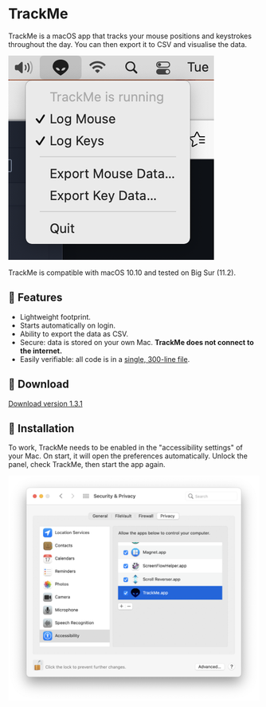 # TrackMe

TrackMe is a macOS app that tracks your mouse positions and keystrokes throughout the day. You can then export it to CSV and visualise the data.

![TrackMe screenshot](https://raw.githubusercontent.com/fdb/TrackMe/master/.github/screenshot.png)

TrackMe is compatible with macOS 10.10 and tested on Big Sur (11.2).

## 🚀 Features

* Lightweight footprint.
* Starts automatically on login.
* Ability to export the data as CSV.
* Secure: data is stored on your own Mac. **TrackMe does not connect to the internet.**
* Easily verifiable: all code is in a [single, 300-line file](https://github.com/fdb/TrackMe/blob/master/TrackMe/TMAppDelegate.m).

## 💾 Download

[Download version 1.3.1](https://github.com/fdb/TrackMe/releases/download/v1.3.1/TrackMe-1.3.1.zip)

## 🤖 Installation

To work, TrackMe needs to be enabled in the "accessibility settings" of your Mac. On start, it will open the preferences automatically. Unlock the panel, check TrackMe, then start the app again.

![Enable TrackMe in the accessibility panel](https://raw.githubusercontent.com/fdb/TrackMe/master/.github/accessiblity-panel.png)
